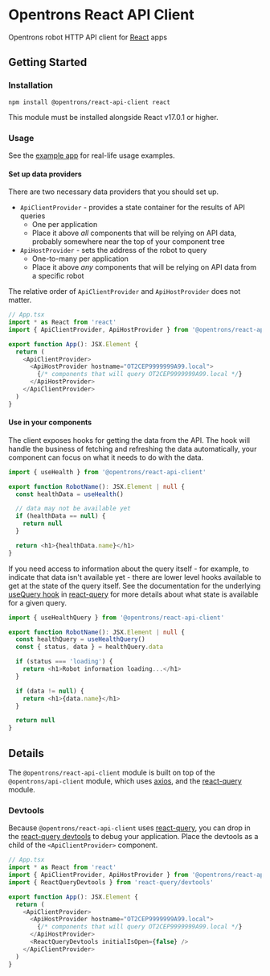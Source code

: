 # Opentrons React API Client

Opentrons robot HTTP API client for [React][] apps

[react]: https://react.dev/

## Getting Started

### Installation

```shell
npm install @opentrons/react-api-client react
```

This module must be installed alongside React v17.0.1 or higher.

### Usage

See the [example app][] for real-life usage examples.

[example app]: ../../example-app

#### Set up data providers

There are two necessary data providers that you should set up.

- `ApiClientProvider` - provides a state container for the results of API queries
  - One per application
  - Place it above _all_ components that will be relying on API data, probably somewhere near the top of your component tree
- `ApiHostProvider` - sets the address of the robot to query
  - One-to-many per application
  - Place it above _any_ components that will be relying on API data from a specific robot

The relative order of `ApiClientProvider` and `ApiHostProvider` does not matter.

```typescript
// App.tsx
import * as React from 'react'
import { ApiClientProvider, ApiHostProvider } from '@opentrons/react-api-client'

export function App(): JSX.Element {
  return (
    <ApiClientProvider>
      <ApiHostProvider hostname="OT2CEP9999999A99.local">
        {/* components that will query OT2CEP9999999A99.local */}
      </ApiHostProvider>
    </ApiClientProvider>
  )
}
```

#### Use in your components

The client exposes hooks for getting the data from the API. The hook will handle the business of fetching and refreshing the data automatically, your component can focus on what it needs to do with the data.

```typescript
import { useHealth } from '@opentrons/react-api-client'

export function RobotName(): JSX.Element | null {
  const healthData = useHealth()

  // data may not be available yet
  if (healthData == null) {
    return null
  }

  return <h1>{healthData.name}</h1>
}
```

If you need access to information about the query itself - for example, to indicate that data isn't available yet - there are lower level hooks available to get at the state of the query itself. See the documentation for the underlying [useQuery hook][] in [react-query][] for more details about what state is available for a given query.

```typescript
import { useHealthQuery } from '@opentrons/react-api-client'

export function RobotName(): JSX.Element | null {
  const healthQuery = useHealthQuery()
  const { status, data } = healthQuery.data

  if (status === 'loading') {
    return <h1>Robot information loading...</h1>
  }

  if (data != null) {
    return <h1>{data.name}</h1>
  }

  return null
}
```

[usequery hook]: https://react-query.tanstack.com/reference/useQuery
[react-query]: https://react-query.tanstack.com/overview

## Details

The `@opentrons/react-api-client` module is built on top of the `@opentrons/api-client` module, which uses [axios][], and the [react-query][] module.

[axios]: https://github.com/axios/axios

### Devtools

Because `@opentrons/react-api-client` uses [react-query][], you can drop in the [react-query devtools][] to debug your application. Place the devtools as a child of the `<ApiClientProvider>` component.

[react-query devtools]: https://react-query.tanstack.com/devtools

```typescript
// App.tsx
import * as React from 'react'
import { ApiClientProvider, ApiHostProvider } from '@opentrons/react-api-client'
import { ReactQueryDevtools } from 'react-query/devtools'

export function App(): JSX.Element {
  return (
    <ApiClientProvider>
      <ApiHostProvider hostname="OT2CEP9999999A99.local">
        {/* components that will query OT2CEP9999999A99.local */}
      </ApiHostProvider>
      <ReactQueryDevtools initialIsOpen={false} />
    </ApiClientProvider>
  )
}
```
